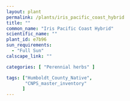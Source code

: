```yaml
---
layout: plant                                                              
permalink: /plants/iris_pacific_coast_hybrid
title: ""
common_name: "Iris Pacific Coast Hybrid"
scientific_name: ""
plant_id: e7b96
sun_requirements:
  - "Full Sun"
calscape_link: ""

categories: [ "Perennial herbs" ]

tags: ["Humboldt_County_Native",
       "CNPS_master_inventory"
      ]
---
```




